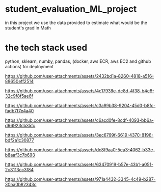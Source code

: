 # student_evaluation_ML_project
in this project we use the data provided to estimate what would be the student's grad in Math

# the tech stack used
python, sklearn, numby, pandas, (docker, aws ECR, aws EC2 and github actions) for deployment



https://github.com/user-attachments/assets/2432bd1a-8260-4818-a516-88650eff2514



https://github.com/user-attachments/assets/4c17938e-dc8d-4f38-b4c8-32c9f8f5ae6f



https://github.com/user-attachments/assets/c3a99b38-9204-45d0-b8fc-fadb7f7e4a40



https://github.com/user-attachments/assets/c6acd0fe-8cdf-4093-bb6a-d66923cb35fc



https://github.com/user-attachments/assets/3ec6769f-6619-4370-8196-bdf2a1c30877



https://github.com/user-attachments/assets/dc8f9aa0-5ea3-4062-b33e-b8aaf3c7b693



https://github.com/user-attachments/assets/63470919-b57e-43b1-a051-2c3113cc3f84


https://github.com/user-attachments/assets/971a4432-3345-4c49-b287-30aa0b82343c


